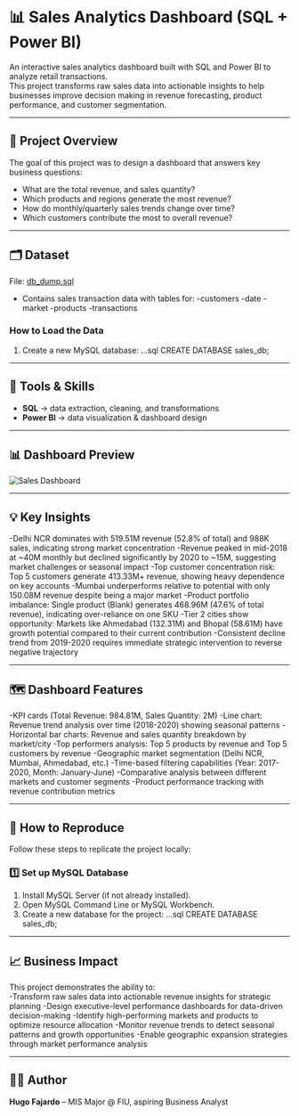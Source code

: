 # 📊 Sales Analytics Dashboard (SQL + Power BI)

An interactive sales analytics dashboard built with SQL and Power BI to analyze retail transactions.  
This project transforms raw sales data into actionable insights to help businesses improve decision making in revenue forecasting, product performance, and customer segmentation.  

---

## 🚀 Project Overview
The goal of this project was to design a dashboard that answers key business questions:  
- What are the total revenue, and sales quantity? 
- Which products and regions generate the most revenue?  
- How do monthly/quarterly sales trends change over time?  
- Which customers contribute the most to overall revenue?  

---

## 🗂 Dataset
File:  [db_dump.sql](./db_dump.sql)  
- Contains sales transaction data with tables for:
  -customers
  -date
  -market
  -products
  -transactions

### How to Load the Data
1. Create a new MySQL database:
   ...sql
   CREATE DATABASE sales_db;

---

## 🔧 Tools & Skills
- **SQL** → data extraction, cleaning, and transformations  
- **Power BI** → data visualization & dashboard design  

---

## 📊 Dashboard Preview

![Sales Dashboard](./screenshot.png)

---

## 💡 Key Insights
  -Delhi NCR dominates with 519.51M revenue (52.8% of total) and 988K sales, indicating strong market concentration
  -Revenue peaked in mid-2018 at ~40M monthly but declined significantly by 2020 to ~15M, suggesting market challenges or seasonal impact
  -Top customer concentration risk: Top 5 customers generate 413.33M+ revenue, showing heavy dependence on key accounts
  -Mumbai underperforms relative to potential with only 150.08M revenue despite being a major market
  -Product portfolio imbalance: Single product (Blank) generates 468.96M (47.6% of total revenue), indicating over-reliance on one SKU
  -Tier 2 cities show opportunity: Markets like Ahmedabad (132.31M) and Bhopal (58.61M) have growth potential compared to their current contribution
  -Consistent decline trend from 2019-2020 requires immediate strategic intervention to reverse negative trajectory

---

## 🗺 Dashboard Features
  -KPI cards (Total Revenue: 984.81M, Sales Quantity: 2M)
  -Line chart: Revenue trend analysis over time (2018-2020) showing seasonal patterns
  -Horizontal bar charts: Revenue and sales quantity breakdown by market/city
  -Top performers analysis: Top 5 products by revenue and Top 5 customers by revenue
  -Geographic market segmentation (Delhi NCR, Mumbai, Ahmedabad, etc.)
  -Time-based filtering capabilities (Year: 2017-2020, Month: January-June)
  -Comparative analysis between different markets and customer segments
  -Product performance tracking with revenue contribution metrics

---

## 🚀 How to Reproduce

Follow these steps to replicate the project locally:

### 1️⃣ Set up MySQL Database
1. Install MySQL Server (if not already installed).  
2. Open MySQL Command Line or MySQL Workbench.  
3. Create a new database for the project:
...sql
CREATE DATABASE sales_db;
---

## 📈 Business Impact
This project demonstrates the ability to:  
  -Transform raw sales data into actionable revenue insights for strategic planning
  -Design executive-level performance dashboards for data-driven decision-making
  -Identify high-performing markets and products to optimize resource allocation
  -Monitor revenue trends to detect seasonal patterns and growth opportunities
  -Enable geographic expansion strategies through market performance analysis

---

## 🧑‍💻 Author
**Hugo Fajardo** – MIS Major @ FIU, aspiring Business Analyst  
